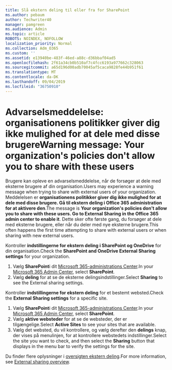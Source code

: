 ```yaml
---
title: Slå ekstern deling til eller fra for SharePoint
ms.author: pebaum
author: Techwriter40
manager: pamgreen
ms.audience: Admin
ms.topic: article
ROBOTS: NOINDEX, NOFOLLOW
localization_priority: Normal
ms.collection: Adm_O365
ms.custom: ''
ms.assetid: e13940be-483f-46ed-a88c-d36bbaf04ad5
ms.openlocfilehash: 2f61a34cb0b510af7c4fcc6193a977662c328063
ms.sourcegitcommit: a65d196d00adb70045af5caca9828fe44b951f61
ms.translationtype: MT
ms.contentlocale: da-DK
ms.lasthandoff: 09/04/2019
ms.locfileid: "36750910"
---
```

# <a name="warning-message-your-organizations-policies-dont-allow-you-to-share-with-these-users"></a><span data-ttu-id="6b5f7-102">Advarselsmeddelelse: organisationens politikker giver dig ikke mulighed for at dele med disse brugere</span><span class="sxs-lookup"><span data-stu-id="6b5f7-102">Warning message: Your organization's policies don't allow you to share with these users</span></span>

<span data-ttu-id="6b5f7-103">Brugere kan opleve en advarselsmeddelelse, når de forsøger at dele med eksterne brugere af din organisation.</span><span class="sxs-lookup"><span data-stu-id="6b5f7-103">Users may experience a warning message when trying to share with external users of your organization.</span></span> <span data-ttu-id="6b5f7-104">Meddelelsen er **organisationens politikker giver dig ikke mulighed for at dele med disse brugere. Gå til ekstern deling i Office 365 administration for at aktivere den**.</span><span class="sxs-lookup"><span data-stu-id="6b5f7-104">The message is **Your organization's policies don't allow you to share with these users. Go to External Sharing in the Office 365 admin center to enable it**.</span></span> <span data-ttu-id="6b5f7-105">Dette sker ofte første gang, du forsøger at dele med eksterne brugere, eller når du deler med nye eksterne brugere.</span><span class="sxs-lookup"><span data-stu-id="6b5f7-105">This often happens the first time attempting to share with external users or when sharing with new external users.</span></span>

<span data-ttu-id="6b5f7-106">Kontroller **indstillingerne for ekstern deling i SharePoint og OneDrive** for din organisation.</span><span class="sxs-lookup"><span data-stu-id="6b5f7-106">Check the **SharePoint and OneDrive External Sharing settings** for your organization.</span></span>

1. <span data-ttu-id="6b5f7-107">Vælg **SharePoint**i dit [Microsoft 365-administrations Center](https://admin.microsoft.com/AdminPortal/Home#/homepage">https://admin.microsoft.com/).</span><span class="sxs-lookup"><span data-stu-id="6b5f7-107">In your [Microsoft 365 Admin Center](https://admin.microsoft.com/AdminPortal/Home#/homepage">https://admin.microsoft.com/), select **SharePoint**.</span></span>
3. <span data-ttu-id="6b5f7-108">Vælg **deling** for at se de eksterne delingsindstillinger.</span><span class="sxs-lookup"><span data-stu-id="6b5f7-108">Select **Sharing** to see the External sharing settings.</span></span>

<span data-ttu-id="6b5f7-109">Kontroller **indstillingerne for ekstern deling** for et bestemt websted.</span><span class="sxs-lookup"><span data-stu-id="6b5f7-109">Check the **External Sharing settings** for a specific site.</span></span>

1. <span data-ttu-id="6b5f7-110">Vælg **SharePoint**i dit [Microsoft 365-administrations Center](https://admin.microsoft.com/AdminPortal/Home#/homepage">https://admin.microsoft.com/).</span><span class="sxs-lookup"><span data-stu-id="6b5f7-110">In your [Microsoft 365 Admin Center](https://admin.microsoft.com/AdminPortal/Home#/homepage">https://admin.microsoft.com/), select **SharePoint**.</span></span>
2. <span data-ttu-id="6b5f7-111">Vælg **aktive websteder** for at se de websteder, der er tilgængelige.</span><span class="sxs-lookup"><span data-stu-id="6b5f7-111">Select **Active Sites** to see your sites that are available.</span></span>
3. <span data-ttu-id="6b5f7-112">Vælg det websted, du vil kontrollere, og vælg derefter den **delings** knap, der vises på menulinjen, for at kontrollere webstedets indstillinger.</span><span class="sxs-lookup"><span data-stu-id="6b5f7-112">Select the site you want to check, and then select the **Sharing** button that displays in the menu bar to verify the settings for the site.</span></span>

<span data-ttu-id="6b5f7-113">Du finder flere oplysninger i [oversigten ekstern deling](https://docs.microsoft.com/sharepoint/external-sharing-overview).</span><span class="sxs-lookup"><span data-stu-id="6b5f7-113">For more information, see [External sharing overview](https://docs.microsoft.com/sharepoint/external-sharing-overview).</span></span>